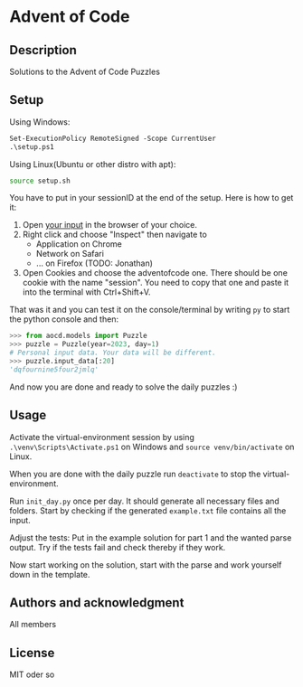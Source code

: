 # Advent of Code

## Description

Solutions to the Advent of Code Puzzles

## Setup

Using Windows:

```ps
Set-ExecutionPolicy RemoteSigned -Scope CurrentUser
.\setup.ps1
```

Using Linux(Ubuntu or other distro with apt):

```sh
source setup.sh
```

You have to put in your sessionID at the end of the setup. Here is how to get it:

1. Open [your input](https://adventofcode.com/2023/day/1/input) in the browser of your choice.
2. Right click and choose "Inspect" then navigate to
    - Application on Chrome
    - Network on Safari
    - ... on Firefox (TODO: Jonathan)
3. Open Cookies and choose the adventofcode one. There should be one cookie with the name "session". You need to copy that one and paste it into the terminal with Ctrl+Shift+V.

That was it and you can test it on the console/terminal by writing `py` to start the python console and then:

```python
>>> from aocd.models import Puzzle
>>> puzzle = Puzzle(year=2023, day=1)
# Personal input data. Your data will be different.
>>> puzzle.input_data[:20]
'dqfournine5four2jmlq'
```

And now you are done and ready to solve the daily puzzles :)

## Usage

Activate the virtual-environment session by using `.\venv\Scripts\Activate.ps1` on Windows and `source venv/bin/activate` on Linux.

When you are done with the daily puzzle run `deactivate` to stop the virtual-environment.

Run `init_day.py` once per day. It should generate all necessary files and folders. Start by checking if the generated `example.txt` file contains all the input.

Adjust the tests: Put in the example solution for part 1 and the wanted parse output. Try if the tests fail and check thereby if they work.

Now start working on the solution, start with the parse and work yourself down in the template.

## Authors and acknowledgment
All members

## License
MIT oder so
